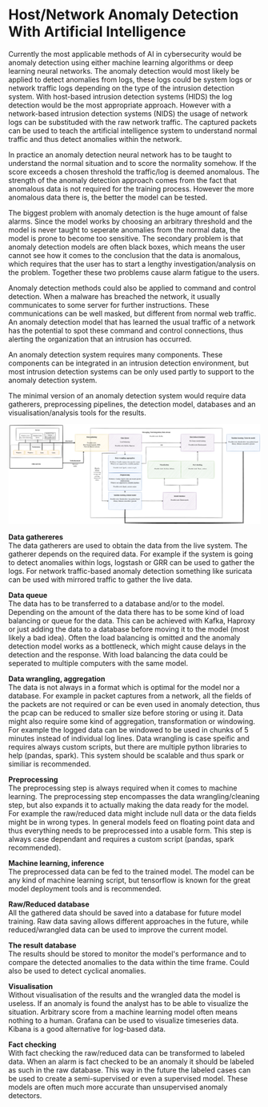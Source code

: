 # Host/Network Anomaly Detection With Artificial Intelligence

Currently the most applicable methods of AI in cybersecurity would be anomaly detection using either machine learning algorithms or deep learning neural networks.
The anomaly detection would most likely be applied to detect anomalies from logs, these logs could be system logs or network traffic logs depending on the type of the intrusion detection system.
With host-based intrusion detection systems (HIDS) the log detection would be the most appropriate approach. However
with a network-based intrusion detection systems (NIDS) the usage of network logs can be substituded with the raw
network traffic. The captured packets can be used to teach the artificial intelligence system to understand normal
traffic and thus detect anomalies within the network.    
    
In practice an anomaly detection neural network has to be taught to understand the normal situation and to score the
normality somehow. If the score exceeds a chosen threshold the traffic/log is deemed anomalous. The strength of the
anomaly detection approach comes from the fact that anomalous data is not required for the training process. However the
more anomalous data there is, the better the model can be tested.    
     
The biggest problem with anomaly detection is the huge amount of false alarms. Since the model works by choosing an
arbitrary threshold and the model is never taught to seperate anomalies from the normal data, the model is prone to
become too sensitive. The secondary problem is that anomaly detection models are often black boxes, which means the user
cannot see how it comes to the conclusion that the data is anomalous, which requires that the user has to start a
lengthy investigation/analysis on the problem. Together these two problems cause alarm fatigue to the users.    
    
Anomaly detection methods could also be applied to command and control detection. When a malware has breached the network,
it usually communicates to some server for further instructions. These communications can be well masked, but different from normal web traffic.
An anomaly detection model that has learned the usual traffic of a network has the potential to spot these command and control connections,
thus alerting the organization that an intrusion has occurred.    
    
An anomaly detection system requires many components. These components can be integrated in an intrusion detection
environment, but most intrusion detection systems can be only used partly to support to the anomaly detection system.    
    
The minimal version of an anomaly detection system would require data gatherers, preprocessing pipelines, the
detection model, databases and an visualisation/analysis tools for the results.     

![Anomaly detection system sketch](https://github.com/JYVSECTEC/PHR-model/blob/master/Data%20Collection/Anomaly%20Detection/anomdetsketch.png?raw=true)   
    
**Data gathereres**   
The data gatherers are used to obtain the data from the live system. The gatherer depends on the required data. For
example if the system is going to detect anomalies within logs, logstash or GRR can be used to gather the logs.
For network traffic-based anomaly detection something like suricata can be used with mirrored traffic to gather the live
data.    
    
**Data queue**    
The data has to be transferred to a database and/or to the model. Depending on the amount of the data there has to be
some kind of load balancing or queue for the data. This can be achieved with Kafka, Haproxy or just adding the data to a
database before moving it to the model (most likely a bad idea). Often the load balancing is omitted and the anomaly
detection model works as a bottleneck, which might cause delays in the detection and the response. With load balancing
the data could be seperated to multiple computers with the same model.   
    
**Data wrangling, aggregation**    
The data is not always in a format which is optimal for the model nor a database. For example in packet captures from a
network, all the fields of the packets are not required or can be even used in anomaly detection, thus the pcap can be
reduced to smaller size before storing or using it. Data might also require some kind of aggregation, transformation or
windowing. For example the logged data can be windowed to be used in chunks of 5 minutes instead of individual log
lines. Data wrangling is case speific and requires always custom scripts, but there are multiple python libraries to
help (pandas, spark). This system should be scalable and thus spark or similiar is recommended.   
    
**Preprocessing**   
The preprocessing step is always required when it comes to machine learning. The preprocessing step encompasses the data
wrangling/cleaning step, but also expands it to actually making the data ready for the model. For example the
raw/reduced data might include null data or the data fields might be in wrong types. In general models feed on floating
point data and thus everything needs to be preprocessed into a usable form. This step is always case dependant and
requires a custom script (pandas, spark recommended).   
    
**Machine learning, inference**   
The preprocessed data can be fed to the trained model. The model can be any kind of machine learning script, but
tensorflow is known for the great model deployment tools and is recommended.    
    
**Raw/Reduced database**   
All the gathered data should be saved into a database for future model training. Raw data saving allows different
approaches in the future, while reduced/wrangled data can be used to improve the current model.   
    
**The result database**    
The results should be stored to monitor the model's performance and to compare the detected anomalies to the data within
the time frame. Could also be used to detect cyclical anomalies.    
    
**Visualisation**    
Without visualisation of the results and the wrangled data the model is useless. If an anomaly is found the analyst has
to be able to visualize the situation. Arbitrary score from a machine learning model often means nothing to a human.
Grafana can be used to visualize timeseries data. Kibana is a good alternative for log-based data.   
    
**Fact checking**    
With fact checking the raw/reduced data can be transformed to labeled data. When an alarm is fact checked to be an
anomaly it should be labeled as such in the raw database. This way in the future the labeled cases can be used to create
a semi-supervised or even a supervised model. These models are often much more accurate than unsupervised anomaly
detectors.    
     

